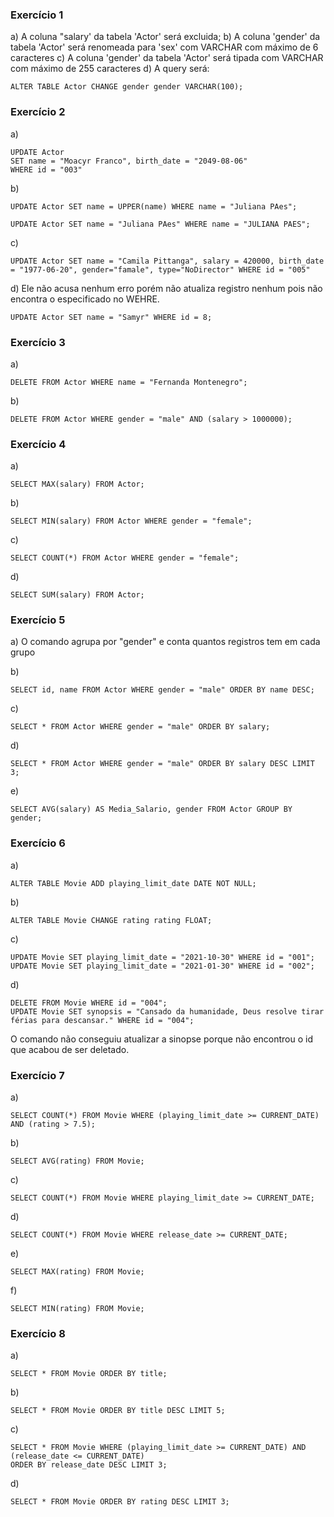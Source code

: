 ### Exercício 1
a) A coluna "salary' da tabela 'Actor' será excluida;
b) A coluna 'gender' da tabela 'Actor' será renomeada para 'sex' com VARCHAR com máximo de 6 caracteres
c) A coluna 'gender' da tabela 'Actor' será tipada com VARCHAR com máximo de 255 caracteres
d) A query será:
```
ALTER TABLE Actor CHANGE gender gender VARCHAR(100);
```
### Exercício 2
a)
```
UPDATE Actor
SET name = "Moacyr Franco", birth_date = "2049-08-06"
WHERE id = "003"
```
b)
```
UPDATE Actor SET name = UPPER(name) WHERE name = "Juliana PAes";
```
```
UPDATE Actor SET name = "Juliana PAes" WHERE name = "JULIANA PAES";
```
c) 
```
UPDATE Actor SET name = "Camila Pittanga", salary = 420000, birth_date = "1977-06-20", gender="famale", type="NoDirector" WHERE id = "005"
```
d) Ele não acusa nenhum erro porém não atualiza registro nenhum pois não encontra o especificado no WEHRE.
```
UPDATE Actor SET name = "Samyr" WHERE id = 8;
```

### Exercício 3
a)
```
DELETE FROM Actor WHERE name = "Fernanda Montenegro";
```
b)
```
DELETE FROM Actor WHERE gender = "male" AND (salary > 1000000);
```
### Exercício 4
a)
```
SELECT MAX(salary) FROM Actor;
```
b)
```
SELECT MIN(salary) FROM Actor WHERE gender = "female";
```

c)
```
SELECT COUNT(*) FROM Actor WHERE gender = "female";
```

d)
```
SELECT SUM(salary) FROM Actor;
```

### Exercício 5
a) O comando agrupa por "gender" e conta quantos registros tem em cada grupo

b)
```
SELECT id, name FROM Actor WHERE gender = "male" ORDER BY name DESC;
```

c)
```
SELECT * FROM Actor WHERE gender = "male" ORDER BY salary;
```

d)
```
SELECT * FROM Actor WHERE gender = "male" ORDER BY salary DESC LIMIT 3;
```

e)
```
SELECT AVG(salary) AS Media_Salario, gender FROM Actor GROUP BY gender;
```

### Exercício 6
a)
```
ALTER TABLE Movie ADD playing_limit_date DATE NOT NULL;
```

b)
```
ALTER TABLE Movie CHANGE rating rating FLOAT;
```

c)
```
UPDATE Movie SET playing_limit_date = "2021-10-30" WHERE id = "001";
UPDATE Movie SET playing_limit_date = "2021-01-30" WHERE id = "002";
```

d)
```
DELETE FROM Movie WHERE id = "004";
UPDATE Movie SET synopsis = "Cansado da humanidade, Deus resolve tirar férias para descansar." WHERE id = "004";
```
O comando não conseguiu atualizar a sinopse porque não encontrou o id que acabou de ser deletado.

### Exercício 7
a)
```
SELECT COUNT(*) FROM Movie WHERE (playing_limit_date >= CURRENT_DATE) AND (rating > 7.5);
```

b)
```
SELECT AVG(rating) FROM Movie;
```

c)
```
SELECT COUNT(*) FROM Movie WHERE playing_limit_date >= CURRENT_DATE;
```

d)
```
SELECT COUNT(*) FROM Movie WHERE release_date >= CURRENT_DATE;
```

e)
```
SELECT MAX(rating) FROM Movie;
```

f)
```
SELECT MIN(rating) FROM Movie;
```

### Exercício 8
a)
```
SELECT * FROM Movie ORDER BY title;
```

b)
```
SELECT * FROM Movie ORDER BY title DESC LIMIT 5;
```

c)
```
SELECT * FROM Movie WHERE (playing_limit_date >= CURRENT_DATE) AND (release_date <= CURRENT_DATE) 
ORDER BY release_date DESC LIMIT 3;
```

d)
```
SELECT * FROM Movie ORDER BY rating DESC LIMIT 3;
```




























